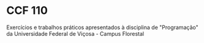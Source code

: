 # CCF 110
Exercícios e trabalhos práticos apresentados à disciplina de "Programação" da Universidade Federal de Viçosa - Campus Florestal
